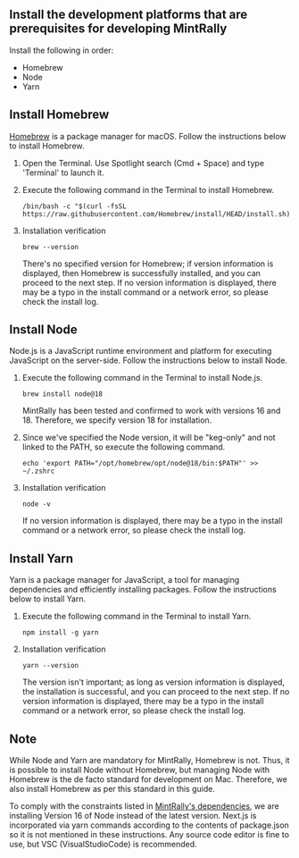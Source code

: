 ## Install the development platforms that are prerequisites for developing MintRally
Install the following in order:
- Homebrew
- Node
- Yarn

## Install Homebrew
[Homebrew](https://brew.sh/index_ja "Link to the distribution site") is a package manager for macOS. Follow the instructions below to install Homebrew.

1. Open the Terminal. Use Spotlight search (Cmd + Space) and type 'Terminal' to launch it.

2. Execute the following command in the Terminal to install Homebrew.

   ```shell
   /bin/bash -c "$(curl -fsSL https://raw.githubusercontent.com/Homebrew/install/HEAD/install.sh)"
   ```

3. Installation verification
   ```shell
   brew --version
   ``` 
   There's no specified version for Homebrew; if version information is displayed, then Homebrew is successfully installed, and you can proceed to the next step.
   If no version information is displayed, there may be a typo in the install command or a network error, so please check the install log.

## Install Node
Node.js is a JavaScript runtime environment and platform for executing JavaScript on the server-side. Follow the instructions below to install Node.
1. Execute the following command in the Terminal to install Node.js.
   ```shell
   brew install node@18
   ```
   MintRally has been tested and confirmed to work with versions 16 and 18. Therefore, we specify version 18 for installation.

2. Since we've specified the Node version, it will be "keg-only" and not linked to the PATH, so execute the following command.

   ```shell
   echo 'export PATH="/opt/homebrew/opt/node@18/bin:$PATH"' >> ~/.zshrc
   ```

3. Installation verification
   ```shell
   node -v
   ```
   If no version information is displayed, there may be a typo in the install command or a network error, so please check the install log.
   
## Install Yarn
Yarn is a package manager for JavaScript, a tool for managing dependencies and efficiently installing packages. Follow the instructions below to install Yarn.
1. Execute the following command in the Terminal to install Yarn.

   ```shell
   npm install -g yarn
   ```
   
2. Installation verification
   ```shell
   yarn --version
   ```
   The version isn't important; as long as version information is displayed, the installation is successful, and you can proceed to the next step.
   If no version information is displayed, there may be a typo in the install command or a network error, so please check the install log.

## Note
While Node and Yarn are mandatory for MintRally, Homebrew is not.
Thus, it is possible to install Node without Homebrew, but managing Node with Homebrew is the de facto standard for development on Mac. Therefore, we also install Homebrew as per this standard in this guide.  

To comply with the constraints listed in [MintRally's dependencies](https://github.com/hackdays-io/mint-rally/blob/main/docs/frontend.md#dependencies), we are installing Version 16 of Node instead of the latest version.
Next.js is incorporated via yarn commands according to the contents of package.json so it is not mentioned in these instructions.
Any source code editor is fine to use, but VSC (VisualStudioCode) is recommended.